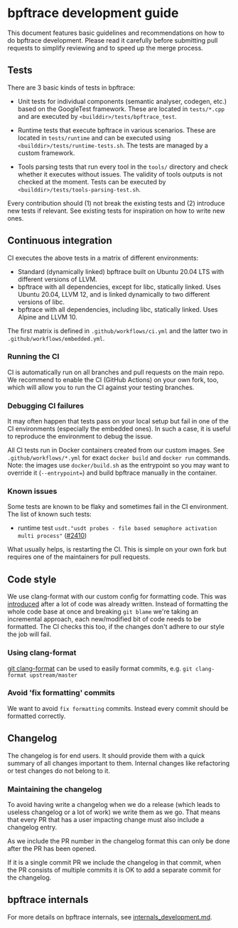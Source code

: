 # bpftrace development guide

This document features basic guidelines and recommendations on how to do
bpftrace development. Please read it carefully before submitting pull requests
to simplify reviewing and to speed up the merge process.

## Tests

There are 3 basic kinds of tests in bpftrace:

- Unit tests for individual components (semantic analyser, codegen, etc.) based
  on the GoogleTest framework. These are located in `tests/*.cpp` and are
  executed by `<builddir>/tests/bpftrace_test`.

- Runtime tests that execute bpftrace in various scenarios. These are located in
  `tests/runtime` and can be executed using `<builddir>/tests/runtime-tests.sh`.
  The tests are managed by a custom framework.

- Tools parsing tests that run every tool in the `tools/` directory and check
  whether it executes without issues. The validity of tools outputs is not
  checked at the moment. Tests can be executed by
  `<builddir>/tests/tools-parsing-test.sh`.

Every contribution should (1) not break the existing tests and (2) introduce new
tests if relevant. See existing tests for inspiration on how to write new ones.

## Continuous integration

CI executes the above tests in a matrix of different environments:
- Standard (dynamically linked) bpftrace built on Ubuntu 20.04 LTS with
  different versions of LLVM.
- bpftrace with all dependencies, except for libc, statically linked. Uses
  Ubuntu 20.04, LLVM 12, and is linked dynamically to two different versions of
  libc.
- bpftrace with all dependencies, including libc, statically linked. Uses Alpine
  and LLVM 10.

The first matrix is defined in `.github/workflows/ci.yml` and the latter two in
`.github/workflows/embedded.yml`.

### Running the CI

CI is automatically run on all branches and pull requests on the main repo. We
recommend to enable the CI (GitHub Actions) on your own fork, too, which will
allow you to run the CI against your testing branches.

### Debugging CI failures

It may often happen that tests pass on your local setup but fail in one of the
CI environments (especially the embedded ones). In such a case, it is useful to
reproduce the environment to debug the issue.

All CI tests run in Docker containers created from our custom images. See
`.github/workflows/*.yml` for exact `docker build` and `docker run` commands.
Note: the images use `docker/build.sh` as the entrypoint so you may want to
override it (`--entrypoint=`) and build bpftrace manually in the container.

### Known issues

Some tests are known to be flaky and sometimes fail in the CI environment. The
list of known such tests:
- runtime test `usdt."usdt probes - file based semaphore activation multi
  process"` ([#2410](https://github.com/iovisor/bpftrace/issues/2402))

What usually helps, is restarting the CI. This is simple on your own fork but
requires one of the maintainers for pull requests.

## Code style

We use clang-format with our custom config for formatting code. This was
[introduced](https://github.com/iovisor/bpftrace/pull/639) after a lot of code
was already written. Instead of formatting the whole code base at once and
breaking `git blame` we're taking an incremental approach, each new/modified bit
of code needs to be formatted.
The CI checks this too, if the changes don't adhere to our style the job will fail.

### Using clang-format

[git clang-format](https://github.com/llvm/llvm-project/blob/master/clang/tools/clang-format/git-clang-format)
can be used to easily format commits, e.g. `git clang-format upstream/master`

### Avoid 'fix formatting' commits

We want to avoid `fix formatting` commits. Instead every commit should be
formatted correctly.

## Changelog

The changelog is for end users. It should provide them with a quick summary of
all changes important to them. Internal changes like refactoring or test changes
do not belong to it.

### Maintaining the changelog

To avoid having write a changelog when we do a release (which leads to useless
changelog or a lot of work) we write them as we go. That means that every PR
that has a user impacting change must also include a changelog entry.

As we include the PR number in the changelog format this can only be done after
the PR has been opened.

If it is a single commit PR we include the changelog in that commit, when the PR
consists of multiple commits it is OK to add a separate commit for the changelog.

## bpftrace internals

For more details on bpftrace internals, see
[internals_development.md](internals_development.md).
